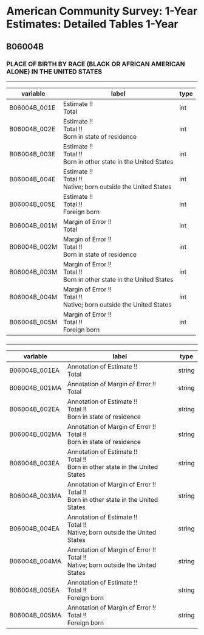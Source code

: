 # American Community Survey: 1-Year Estimates: Detailed Tables 1-Year

## B06004B

### PLACE OF BIRTH BY RACE (BLACK OR AFRICAN AMERICAN ALONE) IN THE UNITED STATES

___

| variable | label | type |
| ----- | ----- | ----- |
| B06004B_001E | Estimate !!<br>Total | int |
| B06004B_002E | Estimate !!<br>Total !!<br>Born in state of residence | int |
| B06004B_003E | Estimate !!<br>Total !!<br>Born in other state in the United States | int |
| B06004B_004E | Estimate !!<br>Total !!<br>Native; born outside the United States | int |
| B06004B_005E | Estimate !!<br>Total !!<br>Foreign born | int |
| B06004B_001M | Margin of Error !!<br>Total | int |
| B06004B_002M | Margin of Error !!<br>Total !!<br>Born in state of residence | int |
| B06004B_003M | Margin of Error !!<br>Total !!<br>Born in other state in the United States | int |
| B06004B_004M | Margin of Error !!<br>Total !!<br>Native; born outside the United States | int |
| B06004B_005M | Margin of Error !!<br>Total !!<br>Foreign born | int |
### 

___

| variable | label | type |
| ----- | ----- | ----- |
| B06004B_001EA | Annotation of Estimate !!<br>Total | string |
| B06004B_001MA | Annotation of Margin of Error !!<br>Total | string |
| B06004B_002EA | Annotation of Estimate !!<br>Total !!<br>Born in state of residence | string |
| B06004B_002MA | Annotation of Margin of Error !!<br>Total !!<br>Born in state of residence | string |
| B06004B_003EA | Annotation of Estimate !!<br>Total !!<br>Born in other state in the United States | string |
| B06004B_003MA | Annotation of Margin of Error !!<br>Total !!<br>Born in other state in the United States | string |
| B06004B_004EA | Annotation of Estimate !!<br>Total !!<br>Native; born outside the United States | string |
| B06004B_004MA | Annotation of Margin of Error !!<br>Total !!<br>Native; born outside the United States | string |
| B06004B_005EA | Annotation of Estimate !!<br>Total !!<br>Foreign born | string |
| B06004B_005MA | Annotation of Margin of Error !!<br>Total !!<br>Foreign born | string |

